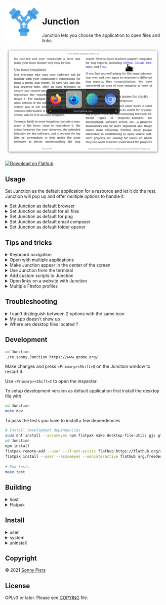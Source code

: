 <img style="vertical-align: middle;" src="data/icons/re.sonny.Junction.svg" width="120" height="120" align="left">

# Junction

Junction lets you choose the application to open files and links.

![screenshot](data/screenshot.png)

<a href='https://flathub.org/apps/details/re.sonny.Junction'><img width='180' height='60' alt='Download on Flathub' src='https://flathub.org/assets/badges/flathub-badge-en.svg'/></a>

## Usage

Set Junction as the default application for a resource and let it do the rest. Junction will pop up and offer multiple options to handle it.

<details>
  <summary>Set Junction as default browser</summary>
  <code>
  xdg-settings set default-web-browser re.sonny.Junction.desktop
  </code>
</details>

<details>
  <summary>Set Junction as default for all files</summary>
  <code>
   xdg-mime default re.sonny.Junction.desktop x-scheme-handler/file
  </code>

Please note that this may not be respected by all applications but the command `xdg-open` will.

</details>

<details>
  <summary>Set Junction as default for png</summary>
  <code>
  xdg-mime default re.sonny.Junction.desktop image/png
  </code>
</details>

<details>
  <summary>Set Junction as default email composer</summary>
  <code>
  xdg-settings set default-url-scheme-handler mailto re.sonny.Junction.desktop
  </code>
</details>

<details>
  <summary>Set Junction as default folder opener</summary>
  <code>
  xdg-settings default re.sonny.Junction.desktop inode/directory
  </code>
</details>

## Tips and tricks

<details>
  <summary>Keyboard navigation</summary>

Use the arrows to select your choice and press ⏎ to confirm.

Press `<Ctrl>C` to copy the resource location to the clipboard.

Press `<Ctrl>W` or `Esc` to close and cancel.

</details>

<details>
  <summary>Open with multiple applications</summary>

Use middle-click to keep Junction open - allowing you to open the resource in multiple applications.

</details>

<details>
  <summary>Make Junction appear in the center of the screen</summary>

On GNOME you can make all new windows open in the center using

```sh
gsettings set org.gnome.mutter center-new-windows true
```

See https://gitlab.gnome.org/GNOME/mutter/-/issues/246

</details>

<details>
  <summary>Use Junction from the terminal</summary>

Create a permant alias, for example `alias open="flatpak run re.sonny.Junction"`.

Then you can use `open my-file`.

See [How To Create Permanent Aliases In Linux?](https://fossbytes.com/alias-in-linux-how-to-use-create-permanent-aliases/)

</details>

<details>
  <summary>Add custom scripts to Junction</summary>

You can add your own script to Junction by creating a `.desktop` file for it in `~/.local/share/applications`.

See https://wiki.archlinux.org/title/desktop_entries (distro agnostic).

</details>

<details>
  <summary>Open links on a website with Junction</summary>

If you want links on your favorite websites to open Junction, set it as the default browser and use [Tangram](https://github.com/sonnyp/Tangram/).

A browser extension might be coming.

</details>

<details>
  <summary>Multiple Firefox profiles</summary>

See [Profile Manager - Create, remove or switch Firefox profiles](https://support.mozilla.org/en-US/kb/profile-manager-create-remove-switch-firefox-profiles)

If you want to be able to choose the Firefox profile to open the resource with, you can make desktop files for your Firefox profiles in `~/.local/share/applications`.

Here is an example `~/.local/share/applications/firefox-work.desktop`

```ini
[Desktop Entry]
Version=1.0
Name=Firefox work
Exec=firefox -P work --class=firefox-work %u
Icon=firefox
Terminal=false
Type=Application
StartupWMClass=firefox-work
MimeType=text/html;text/xml;application/xhtml+xml;application/vnd.mozilla.xul+xml;text/mml;x-scheme-handler/http;x-scheme-handler/https;
StartupNotify=true
```

Save, run `update-desktop-database ~/.local/share/applications`, enjoy.

[Reference](https://github.com/sonnyp/Junction/issues/9)

</details>

## Troubleshooting

<details>
  <summary>I can't distinguish between 2 options with the same icon</summary>

A quick workaround is to hover the application with the mouse cursor to show a tooltip with the name.

You can edit the desktop files to use distinctive icons, here are a some tools

- [MenuLibre](https://bluesabre.org/menulibre/) GUI
- [AppEditor](https://flathub.org/apps/details/com.github.donadigo.appedito) GUI - Flatpak
- [ArchWiki](https://wiki.archlinux.org/title/desktop_entries) advanced

</details>

<details>
  <summary>My app doesn't show up</summary>

If the application was installed via Flatpak, the package manager or an other conventional way, feel free to [open an issue](https://github.com/sonnyp/Junction/issues/new/choose).

Make sure the application `.desktop` file has a `MimeType` key that matches the type of resource you want it to handle.

For example if you want the application `~/.local/share/applications/my-custom-browser.desktop` to handle web content; add the following `MimeType=text/html;text/xml;application/xhtml+xml;text/mml;x-scheme-handler/http;x-scheme-handler/https;`.

An other common mistake is to forget to run `update-desktop-database ~/.local/share/applications` after installing a `.desktop` file.

</details>

<details>
  <summary>Where are desktop files located ?</summary>

- System `/usr/share/applications`
- User `~/.local/share/applications`
- Flatpak system `/var/lib/flatpak/exports/share/applications/`
- Flatpak user `~/.local/share/flatpak/exports/share/applications/`

</details>

## Development

```sh
cd Junction
./re.sonny.Junction https://www.gnome.org/
```

Make changes and press `<Primary><Shift>Q` on the Junction window to restart it.

Use `<Primary><Shift>I` to open the inspector.

To setup development version as default application first install the desktop file with

```sh
cd Junction
make dev
```

To pass the tests you have to install a few dependencies

```sh
# Install development dependencies
sudo dnf install --assumeyes npm flatpak make desktop-file-utils gjs gtk4-devel
cd Junction
npm install
flatpak remote-add --user --if-not-exists flathub https://flathub.org/repo/flathub.flatpakrepo
flatpak install --user --assumeyes --noninteractive flathub org.freedesktop.appstream-glib

# Run tests
make test
```

<!-- Flathub builds https://flathub.org/builds/#/apps/re.sonny.Junction -->

## Building

<details>
  <summary>host</summary>

```sh
cd Junction
meson --prefix $PWD/install build
ninja -C build install
```

</details>

<details>
  <summary>Flatpak</summary>

Use [GNOME Builder](https://wiki.gnome.org/Apps/Builder) or

```sh
cd Junction
flatpak-builder --user --force-clean --repo=repo --install-deps-from=flathub flatpak re.sonny.Junction.json
flatpak --user remote-add --no-gpg-verify --if-not-exists Junction repo
flatpak --user install --reinstall --assumeyes Junction re.sonny.Junction
```

</details>

## Install

<details>
<summary>
user
</summary>

`~/.local/bin` must be in `$PATH`

```sh
cd Junction
meson --prefix ~/.local build
ninja -C build install
```

</details>

<details>
<summary>
system
</summary>

```sh
cd Junction
meson build
ninja -C build install
```

</details>

<details>
<summary>uninstall</summary>

```sh
cd Junction
ninja -C build uninstall
```

</details>

## Copyright

© 2021 [Sonny Piers](https://github.com/sonnyp)

## License

GPLv3 or later. Please see [COPYING](COPYING) file.
